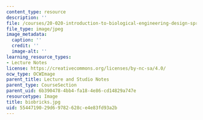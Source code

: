 ```yaml
---
content_type: resource
description: ''
file: /courses/20-020-introduction-to-biological-engineering-design-spring-2009/5544719029d69782628ce4e83fd93a2b_biobricks.jpg
file_type: image/jpeg
image_metadata:
  caption: ''
  credit: ''
  image-alt: ''
learning_resource_types:
- Lecture Notes
license: https://creativecommons.org/licenses/by-nc-sa/4.0/
ocw_type: OCWImage
parent_title: Lecture and Studio Notes
parent_type: CourseSection
parent_uid: 6b390478-4bb4-fa18-4e86-cd14829a747e
resourcetype: Image
title: biobricks.jpg
uid: 55447190-29d6-9782-628c-e4e83fd93a2b
---
```

